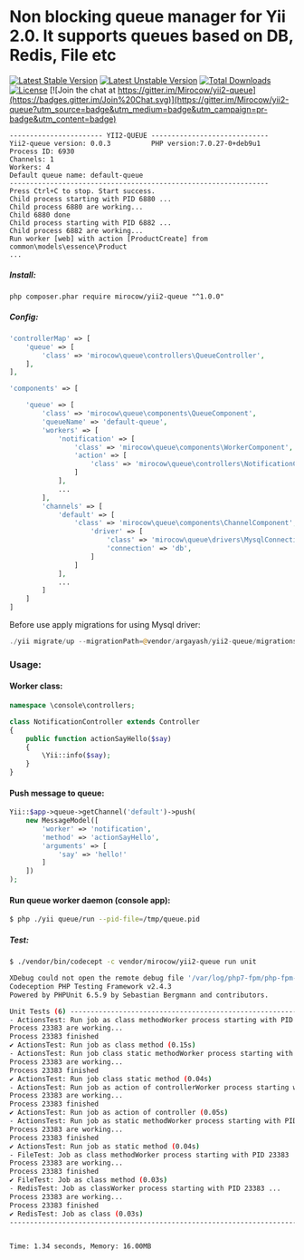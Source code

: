 # Non blocking queue manager for Yii 2.0. It supports queues based on DB, Redis, File etc

[![Latest Stable Version](https://poser.pugx.org/mirocow/yii2-queue/v/stable)](https://packagist.org/packages/mirocow/yii2-queue) [![Latest Unstable Version](https://poser.pugx.org/mirocow/yii2-queue/v/unstable)](https://packagist.org/packages/mirocow/yii2-queue) [![Total Downloads](https://poser.pugx.org/mirocow/yii2-queue/downloads)](https://packagist.org/packages/mirocow/yii2-queue) [![License](https://poser.pugx.org/mirocow/yii2-queue/license)](https://packagist.org/packages/mirocow/yii2-queue)
[![Join the chat at https://gitter.im/Mirocow/yii2-queue](https://badges.gitter.im/Join%20Chat.svg)](https://gitter.im/Mirocow/yii2-queue?utm_source=badge&utm_medium=badge&utm_campaign=pr-badge&utm_content=badge)

```
----------------------- YII2-QUEUE -----------------------------
Yii2-queue version: 0.0.3          PHP version:7.0.27-0+deb9u1
Process ID: 6930
Channels: 1
Workers: 4
Default queue name: default-queue
----------------------------------------------------------------
Press Ctrl+C to stop. Start success.
Child process starting with PID 6880 ...
Child process 6880 are working...
Child 6880 done
Child process starting with PID 6882 ...
Child process 6882 are working...
Run worker [web] with action [ProductCreate] from common\models\essence\Product
...
```

##### Install:

`php composer.phar require mirocow/yii2-queue "^1.0.0"`

##### Config:

```php
'controllerMap' => [
    'queue' => [
        'class' => 'mirocow\queue\controllers\QueueController',
    ],
],

'components' => [

    'queue' => [
        'class' => 'mirocow\queue\components\QueueComponent',
        'queueName' => 'default-queue',
        'workers' => [
            'notification' => [
                'class' => 'mirocow\queue\components\WorkerComponent',
                'action' => [
                    'class' => 'mirocow\queue\controllers\NotificationController',
                ]
            ],
            ...
        ],
        'channels' => [
            'default' => [
                'class' => 'mirocow\queue\components\ChannelComponent',
                    'driver' => [
                        'class' => 'mirocow\queue\drivers\MysqlConnection',
                        'connection' => 'db',
                    ]
                ]
            ],
            ...
        ]
    ]
]
```

Before use apply migrations for using Mysql driver:
```php
./yii migrate/up --migrationPath=@vendor/argayash/yii2-queue/migrations
```

### Usage:

#### Worker class:

```php
namespace \console\controllers;

class NotificationController extends Controller
{
    public function actionSayHello($say)
    {
        \Yii::info($say);
    }
}
```

#### Push message to queue:

```php
Yii::$app->queue->getChannel('default')->push(
    new MessageModel([
        'worker' => 'notification',
        'method' => 'actionSayHello',
        'arguments' => [
            'say' => 'hello!'
        ]
    ])
);
```

#### Run queue worker daemon (console app):

```bash
$ php ./yii queue/run --pid-file=/tmp/queue.pid
```        

##### Test:

```bash
$ ./vendor/bin/codecept -c vendor/mirocow/yii2-queue run unit

XDebug could not open the remote debug file '/var/log/php7-fpm/php-fpm-xdebug-remote'.
Codeception PHP Testing Framework v2.4.3
Powered by PHPUnit 6.5.9 by Sebastian Bergmann and contributors.

Unit Tests (6) ----------------------------------------------------------------------------------------------------------------------------------------------------------------------------------------------------------------------------------------------
- ActionsTest: Run job as class methodWorker process starting with PID 23383 ...
Process 23383 are working...
Process 23383 finished
✔ ActionsTest: Run job as class method (0.15s)
- ActionsTest: Run job class static methodWorker process starting with PID 23383 ...
Process 23383 are working...
Process 23383 finished
✔ ActionsTest: Run job class static method (0.04s)
- ActionsTest: Run job as action of controllerWorker process starting with PID 23383 ...
Process 23383 are working...
Process 23383 finished
✔ ActionsTest: Run job as action of controller (0.05s)
- ActionsTest: Run job as static methodWorker process starting with PID 23383 ...
Process 23383 are working...
Process 23383 finished
✔ ActionsTest: Run job as static method (0.04s)
- FileTest: Job as class methodWorker process starting with PID 23383 ...
Process 23383 are working...
Process 23383 finished
✔ FileTest: Job as class method (0.03s)
- RedisTest: Job as classWorker process starting with PID 23383 ...
Process 23383 are working...
Process 23383 finished
✔ RedisTest: Job as class (0.03s)
-------------------------------------------------------------------------------------------------------------------------------------------------------------------------------------------------------------------------------------------------------------


Time: 1.34 seconds, Memory: 16.00MB
```

